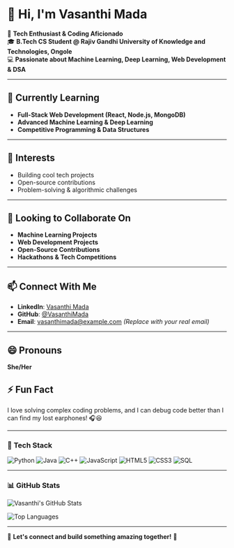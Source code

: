 # 👋 Hi, I'm Vasanthi Mada

🚀 **Tech Enthusiast & Coding Aficionado**  
🎓 **B.Tech CS Student @ Rajiv Gandhi University of Knowledge and Technologies, Ongole**  
💻 **Passionate about Machine Learning, Deep Learning, Web Development & DSA**  

---

## 🌱 Currently Learning
- **Full-Stack Web Development (React, Node.js, MongoDB)**
- **Advanced Machine Learning & Deep Learning**
- **Competitive Programming & Data Structures**

---

## 👀 Interests
- Building cool tech projects
- Open-source contributions
- Problem-solving & algorithmic challenges

---

## 💞️ Looking to Collaborate On
- **Machine Learning Projects**
- **Web Development Projects**
- **Open-Source Contributions**
- **Hackathons & Tech Competitions**

---

## 📫 Connect With Me
- **LinkedIn**: [Vasanthi Mada](https://www.linkedin.com/in/vasanthi-mada)
- **GitHub**: [@VasanthiMada](https://github.com/VasanthiMada)
- **Email**: [vasanthimada@example.com](mailto:vasanthimada@example.com) *(Replace with your real email)*

---

## 😄 Pronouns
**She/Her**  

## ⚡ Fun Fact
I love solving complex coding problems, and I can debug code better than I can find my lost earphones! 🎧😆  

---

### 🚀 **Tech Stack**
![Python](https://img.shields.io/badge/-Python-3776AB?style=for-the-badge&logo=python&logoColor=white)
![Java](https://img.shields.io/badge/-Java-007396?style=for-the-badge&logo=java&logoColor=white)
![C++](https://img.shields.io/badge/-C++-00599C?style=for-the-badge&logo=cplusplus&logoColor=white)
![JavaScript](https://img.shields.io/badge/-JavaScript-F7DF1E?style=for-the-badge&logo=javascript&logoColor=black)
![HTML5](https://img.shields.io/badge/-HTML5-E34F26?style=for-the-badge&logo=html5&logoColor=white)
![CSS3](https://img.shields.io/badge/-CSS3-1572B6?style=for-the-badge&logo=css3&logoColor=white)
![SQL](https://img.shields.io/badge/-SQL-4479A1?style=for-the-badge&logo=mysql&logoColor=white)

---

### 📊 **GitHub Stats**
![Vasanthi's GitHub Stats](https://github-readme-stats.vercel.app/api?username=VasanthiMada&show_icons=true&theme=radical)

![Top Languages](https://github-readme-stats.vercel.app/api/top-langs/?username=VasanthiMada&layout=compact&theme=radical)

---

🌟 **Let's connect and build something amazing together!** 🚀

<!---
VasanthiMada/VasanthiMada is a ✨ special ✨ repository because its `README.md` (this file) appears on your GitHub profile.
You can click the Preview link to take a look at your changes.
--->
